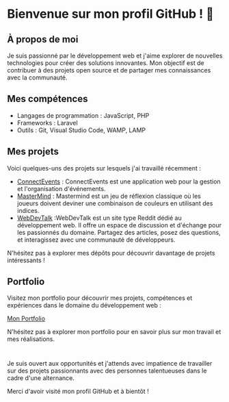 # Bienvenue sur mon profil GitHub ! 👋

## À propos de moi

Je suis passionné par le développement web et j'aime explorer de nouvelles technologies pour créer des solutions innovantes. Mon objectif est de contribuer à des projets open source et de partager mes connaissances avec la communauté.

## Mes compétences

- Langages de programmation : JavaScript, PHP
- Frameworks : Laravel
- Outils : Git, Visual Studio Code, WAMP, LAMP

## Mes projets

Voici quelques-uns des projets sur lesquels j'ai travaillé récemment :

- [ConnectEvents](https://github.com/JustArthur/ConnectEvents) : ConnectEvents est une application web pour la gestion et l'organisation d'événements.
- [MasterMind](https://github.com/JustArthur/MasterMind) : Mastermind est un jeu de réflexion classique où les joueurs doivent deviner une combinaison de couleurs en utilisant des indices.
- [WebDevTalk](https://github.com/JustArthur/WebDevTalk) :WebDevTalk est un site type Reddit dédié au développement web. Il offre un espace de discussion et d'échange pour les passionnés du domaine. Partagez des articles, posez des questions, et interagissez avec une communauté de développeurs.

N'hésitez pas à explorer mes dépôts pour découvrir davantage de projets intéressants !

## Portfolio

Visitez mon portfolio pour découvrir mes projets, compétences et expériences dans le domaine du développement web :

[Mon Portfolio](https://arthur-bourst.fr)

N'hésitez pas à explorer mon portfolio pour en savoir plus sur mon travail et mes réalisations.

#
Je suis ouvert aux opportunités et j'attends avec impatience de travailler sur des projets passionnants avec des personnes talentueuses dans le cadre d'une alternance.

Merci d'avoir visité mon profil GitHub et à bientôt !

